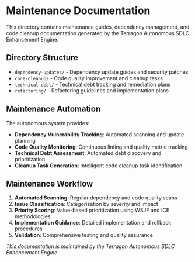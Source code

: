 # Maintenance Documentation

This directory contains maintenance guides, dependency management, and code cleanup documentation generated by the Terragon Autonomous SDLC Enhancement Engine.

## Directory Structure

- `dependency-updates/` - Dependency update guides and security patches
- `code-cleanup/` - Code quality improvement and cleanup tasks
- `technical-debt/` - Technical debt tracking and remediation plans
- `refactoring/` - Refactoring guidelines and implementation plans

## Maintenance Automation

The autonomous system provides:

- **Dependency Vulnerability Tracking**: Automated scanning and update planning
- **Code Quality Monitoring**: Continuous linting and quality metric tracking
- **Technical Debt Assessment**: Automated debt discovery and prioritization
- **Cleanup Task Generation**: Intelligent code cleanup task identification

## Maintenance Workflow

1. **Automated Scanning**: Regular dependency and code quality scans
2. **Issue Classification**: Categorization by severity and impact
3. **Priority Scoring**: Value-based prioritization using WSJF and ICE methodologies
4. **Implementation Guidance**: Detailed implementation and rollback procedures
5. **Validation**: Comprehensive testing and quality assurance

*This documentation is maintained by the Terragon Autonomous SDLC Enhancement Engine*